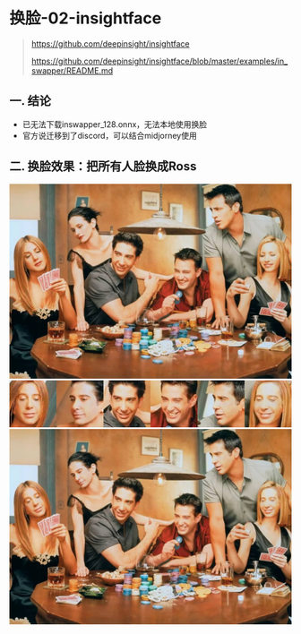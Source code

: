# 换脸-02-insightface
> https://github.com/deepinsight/insightface
> 
> https://github.com/deepinsight/insightface/blob/master/examples/in_swapper/README.md

## 一. 结论
- 已无法下载inswapper_128.onnx，无法本地使用换脸
- 官方说迁移到了discord，可以结合midjorney使用

## 二. 换脸效果：把所有人脸换成Ross
![](.images/45a29f4f.png)
![](.images/229715ef.png)
![](.images/9cfa3e14.png)


